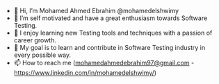 - 👋 Hi, I’m Mohamed Ahmed Ebrahim @mohamedelshwimy
- 👀 I’m self motivated and have a great enthusiasm towards Software Testing.
- 🌱 I enjoy learning new Testing tools and techniques with a passion of career growth.
- 🌱 My goal is to learn and contribute in Software Testing industry in every possible way.
- 📫 How to reach me (mohamedahmedebrahim97@gmail.com - https://www.linkedin.com/in/mohamedelshwimy/) 

<!---
mohamedelshwimy/mohamedelshwimy is a ✨ special ✨ repository because its `README.md` (this file) appears on your GitHub profile.
You can click the Preview link to take a look at your changes.
--->
